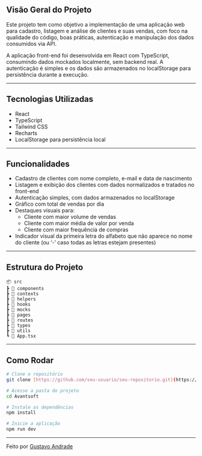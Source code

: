 ## Visão Geral do Projeto

Este projeto tem como objetivo a implementação de uma aplicação web para cadastro, listagem e análise de clientes e suas vendas, com foco na qualidade do código, boas práticas, autenticação e manipulação dos dados consumidos via API.

A aplicação front-end foi desenvolvida em React com TypeScript, consumindo dados mockados localmente, sem backend real. A autenticação é simples e os dados são armazenados no localStorage para persistência durante a execução.

---

## Tecnologias Utilizadas

- React  
- TypeScript  
- Tailwind CSS  
- Recharts
- LocalStorage para persistência local  
---

## Funcionalidades

- Cadastro de clientes com nome completo, e-mail e data de nascimento  
- Listagem e exibição dos clientes com dados normalizados e tratados no front-end  
- Autenticação simples, com dados armazenados no localStorage  
- Gráfico com total de vendas por dia  
- Destaques visuais para:  
  - Cliente com maior volume de vendas  
  - Cliente com maior média de valor por venda  
  - Cliente com maior frequência de compras  
- Indicador visual da primeira letra do alfabeto que não aparece no nome do cliente (ou ‘-’ caso todas as letras estejam presentes)  

---

## Estrutura do Projeto
```
📦 src
┣ 📂 components
┣ 📂 contexts
┣ 📂 helpers
┣ 📂 hooks
┣ 📂 mocks
┣ 📂 pages
┣ 📂 routes
┣ 📂 types
┣ 📂 utils
┗ 📜 App.tsx
```


---

## Como Rodar

```bash
# Clone o repositório
git clone [https://github.com/seu-usuario/seu-repositorio.git](https://github.com/Gustavo64522/Avantsoft.git)

# Acesse a pasta do projeto
cd Avantsoft

# Instale as dependências
npm install

# Inicie a aplicação
npm run dev
```
---

Feito  por [Gustavo Andrade](https://github.com/gustavo64522)
